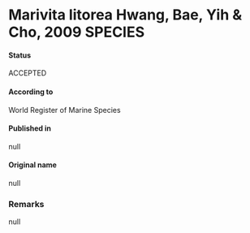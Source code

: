 Marivita litorea Hwang, Bae, Yih & Cho, 2009 SPECIES
=======

#### Status
ACCEPTED

#### According to
World Register of Marine Species

#### Published in
null

#### Original name
null

### Remarks
null